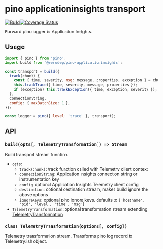 # pino applicationinsights transport

[![Build](https://github.com/zerodep/pino-applicationinsights/actions/workflows/build.yaml/badge.svg)](https://github.com/zerodep/pino-applicationinsights/actions/workflows/build.yaml)[![Coverage Status](https://coveralls.io/repos/github/zerodep/pino-applicationinsights/badge.svg?branch=default)](https://coveralls.io/github/zerodep/pino-applicationinsights?branch=default)

Forward pino logger to Application Insights.

## Usage

```js
import { pino } from 'pino';
import build from '@zerodep/pino-applicationinsights';

const transport = build({
  track(chunk) {
    const { time, severity, msg: message, properties, exception } = chunk;
    this.trackTrace({ time, severity, message, properties });
    if (exception) this.trackException({ time, exception, severity });
  },
  connectionString,
  config: { maxBatchSize: 1 },
});

const logger = pino({ level: 'trace' }, transport);
```

## API

### `build(opts[, TelemetryTransformation]) => Stream`

Build transport stream function.

- `opts`:
  * `track(chunk)`: track function called with Telemetry client context
  * `connectionString`: Application Insights connection string or instrumentation key
  * `config`: optional Application Insights Telemetry client config
  * `destination`: optional destination stream, makes build ignore the above options
  * `ignoreKeys`: optional pino ignore keys, defaults to `['hostname', 'pid', 'level', 'time', 'msg']`
- `TelemetryTransformation`: optional transformation stream extending [TelemetryTransformation](#class-telemetrytransformationoptions-config)

### `class TelemetryTransformation(options[, config])`

Telemetry transformation stream. Transforms pino log record to Telemetry:ish object.
